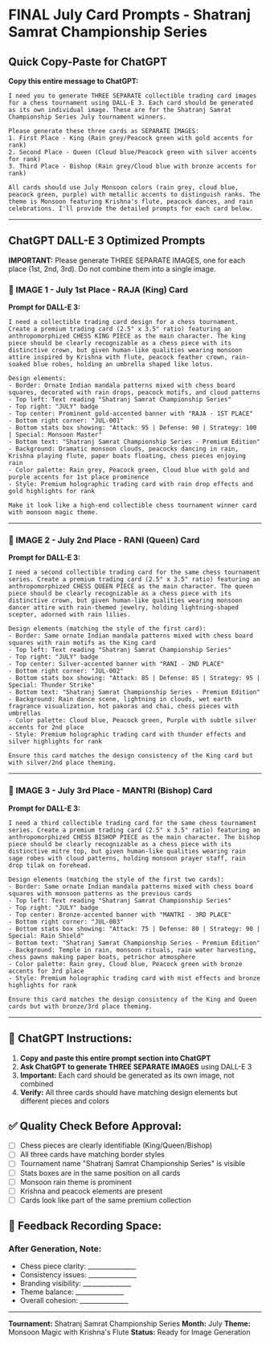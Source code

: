 # FINAL July Card Prompts - Shatranj Samrat Championship Series

## Quick Copy-Paste for ChatGPT

**Copy this entire message to ChatGPT:**

```
I need you to generate THREE SEPARATE collectible trading card images for a chess tournament using DALL-E 3. Each card should be generated as its own individual image. These are for the Shatranj Samrat Championship Series July tournament winners.

Please generate these three cards as SEPARATE IMAGES:
1. First Place - King (Rain grey/Peacock green with gold accents for rank)
2. Second Place - Queen (Cloud blue/Peacock green with silver accents for rank)
3. Third Place - Bishop (Rain grey/Cloud blue with bronze accents for rank)

All cards should use July Monsoon colors (rain grey, cloud blue, peacock green, purple) with metallic accents to distinguish ranks. The theme is Monsoon featuring Krishna's flute, peacock dances, and rain celebrations. I'll provide the detailed prompts for each card below.
```

---

## ChatGPT DALL-E 3 Optimized Prompts

**IMPORTANT:** Please generate THREE SEPARATE IMAGES, one for each place (1st, 2nd, 3rd). Do not combine them into a single image.

### 🥇 IMAGE 1 - July 1st Place - RAJA (King) Card

**Prompt for DALL-E 3:**
```
I need a collectible trading card design for a chess tournament. Create a premium trading card (2.5" x 3.5" ratio) featuring an anthropomorphized CHESS KING PIECE as the main character. The king piece should be clearly recognizable as a chess piece with its distinctive crown, but given human-like qualities wearing monsoon attire inspired by Krishna with flute, peacock feather crown, rain-soaked blue robes, holding an umbrella shaped like lotus.

Design elements:
- Border: Ornate Indian mandala patterns mixed with chess board squares, decorated with rain drops, peacock motifs, and cloud patterns
- Top left: Text reading "Shatranj Samrat Championship Series"
- Top right: "JULY" badge
- Top center: Prominent gold-accented banner with "RAJA - 1ST PLACE"
- Bottom right corner: "JUL-001"
- Bottom stats box showing: "Attack: 95 | Defense: 90 | Strategy: 100 | Special: Monsoon Master"
- Bottom text: "Shatranj Samrat Championship Series - Premium Edition"
- Background: Dramatic monsoon clouds, peacocks dancing in rain, Krishna playing flute, paper boats floating, chess pieces enjoying rain
- Color palette: Rain grey, Peacock green, Cloud blue with gold and purple accents for 1st place prominence
- Style: Premium holographic trading card with rain drop effects and gold highlights for rank

Make it look like a high-end collectible chess tournament winner card with monsoon magic theme.
```

---

### 🥈 IMAGE 2 - July 2nd Place - RANI (Queen) Card

**Prompt for DALL-E 3:**
```
I need a second collectible trading card for the same chess tournament series. Create a premium trading card (2.5" x 3.5" ratio) featuring an anthropomorphized CHESS QUEEN PIECE as the main character. The queen piece should be clearly recognizable as a chess piece with its distinctive crown, but given human-like qualities wearing monsoon dancer attire with rain-themed jewelry, holding lightning-shaped scepter, adorned with rain lilies.

Design elements (matching the style of the first card):
- Border: Same ornate Indian mandala patterns mixed with chess board squares with rain motifs as the King card
- Top left: Text reading "Shatranj Samrat Championship Series"
- Top right: "JULY" badge
- Top center: Silver-accented banner with "RANI - 2ND PLACE"
- Bottom right corner: "JUL-002"
- Bottom stats box showing: "Attack: 85 | Defense: 85 | Strategy: 95 | Special: Thunder Strike"
- Bottom text: "Shatranj Samrat Championship Series - Premium Edition"
- Background: Rain dance scene, lightning in clouds, wet earth fragrance visualization, hot pakoras and chai, chess pieces with umbrellas
- Color palette: Cloud blue, Peacock green, Purple with subtle silver accents for 2nd place
- Style: Premium holographic trading card with thunder effects and silver highlights for rank

Ensure this card matches the design consistency of the King card but with silver/2nd place theming.
```

---

### 🥉 IMAGE 3 - July 3rd Place - MANTRI (Bishop) Card

**Prompt for DALL-E 3:**
```
I need a third collectible trading card for the same chess tournament series. Create a premium trading card (2.5" x 3.5" ratio) featuring an anthropomorphized CHESS BISHOP PIECE as the main character. The bishop piece should be clearly recognizable as a chess piece with its distinctive mitre top, but given human-like qualities wearing rain sage robes with cloud patterns, holding monsoon prayer staff, rain drop tilak on forehead.

Design elements (matching the style of the first two cards):
- Border: Same ornate Indian mandala patterns mixed with chess board squares with monsoon patterns as the previous cards
- Top left: Text reading "Shatranj Samrat Championship Series"
- Top right: "JULY" badge
- Top center: Bronze-accented banner with "MANTRI - 3RD PLACE"
- Bottom right corner: "JUL-003"
- Bottom stats box showing: "Attack: 75 | Defense: 80 | Strategy: 90 | Special: Rain Shield"
- Bottom text: "Shatranj Samrat Championship Series - Premium Edition"
- Background: Temple in rain, monsoon rituals, rain water harvesting, chess pawns making paper boats, petrichor atmosphere
- Color palette: Rain grey, Cloud blue, Peacock green with bronze accents for 3rd place
- Style: Premium holographic trading card with mist effects and bronze highlights for rank

Ensure this card matches the design consistency of the King and Queen cards but with bronze/3rd place theming.
```

---

## 🎨 ChatGPT Instructions:

1. **Copy and paste this entire prompt section into ChatGPT**
2. **Ask ChatGPT to generate THREE SEPARATE IMAGES** using DALL-E 3
3. **Important:** Each card should be generated as its own image, not combined
4. **Verify:** All three cards should have matching design elements but different pieces and colors

## ✅ Quality Check Before Approval:

- [ ] Chess pieces are clearly identifiable (King/Queen/Bishop)
- [ ] All three cards have matching border styles
- [ ] Tournament name "Shatranj Samrat Championship Series" is visible
- [ ] Stats boxes are in the same position on all cards
- [ ] Monsoon rain theme is prominent
- [ ] Krishna and peacock elements are present
- [ ] Cards look like part of the same premium collection

## 📝 Feedback Recording Space:

### After Generation, Note:
- Chess piece clarity: _______________
- Consistency issues: _______________
- Branding visibility: _______________
- Theme balance: _______________
- Overall cohesion: _______________

---

**Tournament:** Shatranj Samrat Championship Series
**Month:** July
**Theme:** Monsoon Magic with Krishna's Flute
**Status:** Ready for Image Generation